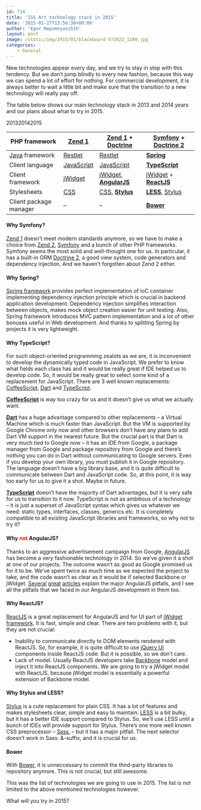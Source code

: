 ```yaml
---
id: 734
title: 'ISS Art technology stack in 2015'
date: '2015-01-27T13:56:38+08:00'
author: 'Egor Nepomnyaschih'
layout: post
image: /static/img/2015/01/blackboard-573023_1280.jpg
categories:
    - General
---
```


New technologies appear every day, and we try to stay in step with this tendency. But we don’t jump blindly to every new fashion, because this way we can spend a lot of effort for nothing. For commercial development, it is always better to wait a little bit and make sure that the transition to a new technology will really pay off.

The table below shows our main technology stack in 2013 and 2014 years and our plans about what to try in 2015.

201320142015

| PHP framework | [Zend 1](http://framework.zend.com/) | [Zend 1](http://framework.zend.com/) + **[Doctrine](http://www.doctrine-project.org/)** | **[Symfony](http://symfony.com/)** + **[Doctrine 2](http://www.doctrine-project.org/)** |
|---|---|---|---|
| [Java](https://www.issart.com/en/lp/java-development-team/) framework | [Restlet](http://restlet.com/products/restlet-framework/) | [Restlet](http://restlet.com/products/restlet-framework/) | **[Spring](http://projects.spring.io/spring-framework/)** |
| Client language | [JavaScript](http://en.wikipedia.org/wiki/JavaScript) | [JavaScript](http://en.wikipedia.org/wiki/JavaScript) | **[TypeScript](http://www.typescriptlang.org/)** |
| Client framework | [jWidget](http://enepomnyaschih.github.io/jwidget/) | [jWidget](http://enepomnyaschih.github.io/jwidget/), **[AngularJS](https://angularjs.org/)** | [jWidget](http://enepomnyaschih.github.io/jwidget/) + **[ReactJS](http://facebook.github.io/react/)** |
| Stylesheets | [CSS](http://en.wikipedia.org/wiki/Cascading_Style_Sheets) | [CSS](http://en.wikipedia.org/wiki/Cascading_Style_Sheets), **[Stylus](http://learnboost.github.io/stylus/)** | **[LESS](http://lesscss.org/)**, [Stylus](http://learnboost.github.io/stylus/) |
| Client package manager | – | – | **[Bower](http://bower.io/)** |

#### Why Symfony?

[Zend 1](http://framework.zend.com/) doesn’t meet modern standards anymore, so we have to make a choice from [Zend 2](http://framework.zend.com/), [Symfony](http://symfony.com/) and a bunch of other PHP frameworks. Symfony seems the most solid and well-thought one for us. In particular, it has a built-in ORM [Doctrine 2](http://www.doctrine-project.org/), a good view system, code generators and dependency injection. And we haven’t forgotten about Zend 2 either.

#### Why Spring?

[Spring framework](http://projects.spring.io/spring-framework/) provides perfect implementation of IoC container implementing dependency injection principle which is crucial in backend application development. Dependency injection simplifies interaction between objects, makes mock object creation easier for unit testing. Also, Spring framework introduces MVC pattern implementation and a lot of other bonuses useful in Web development. And thanks to splitting Spring by projects it is very lightweight.

#### Why TypeScript?

For such object-oriented programming zealots as we are, it is inconvenient to develop the dynamically typed code in JavaScript. We prefer to know what fields each class has and it would be really great if IDE helped us to develop code. So, it would be really great to select some kind of a replacement for JavaScript. There are 3 well known replacements: [CoffeeScript](http://coffeescript.org/), [Dart](https://www.dartlang.org/) and [TypeScript](http://www.typescriptlang.org/).

**[CoffeeScript](http://coffeescript.org/)** is way too crazy for us and it doesn’t give us what we actually want.

**[Dart](https://www.dartlang.org/)** has a huge advantage compared to other replacements – a Virtual Machine which is much faster than JavaScript. But the VM is supported by Google Chrome only now and other browsers don’t have any plans to add Dart VM support in the nearest future. But the crucial part is that Dart is very much tied to Google now – it has an IDE from Google, a package manager from Google and package repository from Google and there’s nothing you can do in Dart without communicating to Google servers. Even if you develop your own library, you must publish it in Google repository. The language doesn’t have a big library base, and it is quite difficult to communicate between Dart and JavaScript code. So, at this point, it is way too early for us to give it a shot. Maybe in future.

**[TypeScript](http://www.typescriptlang.org/)** doesn’t have the majority of Dart advantages, but it is very safe for us to transition to it now. TypeScript is not as ambitious of a technology – it is just a superset of JavaScript syntax which gives us whatever we need: static types, interfaces, classes, generics etc. It is completely compatible to all existing JavaScript libraries and frameworks, so why not to try it?

#### Why <span style="color: red;">not</span> AngularJS?

Thanks to an aggressive advertisement campaign from Google, [AngularJS](https://angularjs.org/) has become a very fashionable technology in 2014. So we’ve given it a shot at one of our projects. The outcome wasn’t as good as Google promised us for it to be. We’ve spent twice as much time as we expected the project to take, and the code wasn’t as clear as it would be if selected Backbone or jWidget. [Several](https://medium.com/@mnemon1ck/why-you-should-not-use-angularjs-1df5ddf6fc99) [great](http://okmaya.com/2014/03/12/the-reason-angular-js-will-fail/) [articles](http://habrahabr.ru/post/246905/) explain the major AngularJS pitfalls, and I see all the pitfalls that we faced in our AngularJS development in them too.

#### Why ReactJS?

[ReactJS](http://facebook.github.io/react/) is a great replacement for AngularJS and for UI part of [jWidget framework](http://enepomnyaschih.github.io/jwidget/). It is fast, simple and clear. There are two problems with it, but they are not crucial:

- Inability to communicate directly to DOM elements rendered with ReactJS. So, for example, it is quite difficult to use [jQuery UI](http://jqueryui.com/) components inside ReactJS code. But it is possible, so we don’t care.
- Lack of model. Usually ReactJS developers take [Backbone](http://backbonejs.org/) model and inject it into ReactJS components. We are going to try a jWidget model with ReactJS, because jWidget model is essentially a powerful extension of Backbone model.

#### Why Stylus and LESS?

[Stylus](http://learnboost.github.io/stylus/) is a cute replacement for plain CSS. It has a lot of features and makes stylesheets clear, simple and easy to maintain. [LESS](http://lesscss.org/) is a bit bulky, but it has a better IDE support compared to Stylus. So, we’ll use LESS until a bunch of IDEs will provide support for Stylus. There’s one more well known CSS preprocessor – [Sass](http://sass-lang.com/), – but it has a major pitfall. The next selector doesn’t work in Sass: &amp;-suffix, and it is crucial for us.

#### Bower

With [Bower](http://bower.io/), it is unneccessary to commit the third-party libraries to repository anymore. This is not crucial, but still awesome.

This was the list of technologies we are going to use in 2015. The list is not limited to the above mentioned technologies however.

What will you try in 2015?